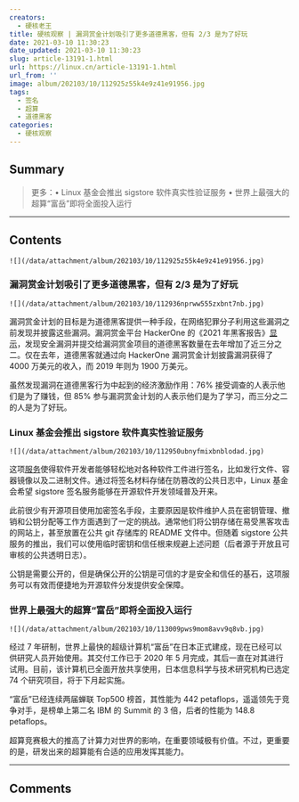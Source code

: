 ```yaml
---
creators:
  - 硬核老王
title: 硬核观察 | 漏洞赏金计划吸引了更多道德黑客，但有 2/3 是为了好玩
date: 2021-03-10 11:30:23
date_updated: 2021-03-10 11:30:23
slug: article-13191-1.html
url: https://linux.cn/article-13191-1.html
url_from: ''
image: album/202103/10/112925z55k4e9z41e91956.jpg
tags:
  - 签名
  - 超算
  - 道德黑客
categories:
  - 硬核观察
---
```


## Summary

> 更多：• Linux 基金会推出 sigstore 软件真实性验证服务 • 世界上最强大的超算“富岳”即将全面投入运行

***

<!-- more -->

## Contents

`![](/data/attachment/album/202103/10/112925z55k4e9z41e91956.jpg)`

### 漏洞赏金计划吸引了更多道德黑客，但有 2/3 是为了好玩

`![](/data/attachment/album/202103/10/112936nprww555zxbnt7nb.jpg)`

漏洞赏金计划的目标是为道德黑客提供一种手段，在网络犯罪分子利用这些漏洞之前发现并披露这些漏洞。漏洞赏金平台 HackerOne 的《2021 年黑客报告》[显示](https://www.zdnet.com/article/bug-bounties-more-hackers-are-spotting-vulnerabilities-across-web-mobile-and-iot/ "https://www.zdnet.com/article/bug-bounties-more-hackers-are-spotting-vulnerabilities-across-web-mobile-and-iot/")，发现安全漏洞并提交给漏洞赏金项目的道德黑客数量在去年增加了近三分之二。仅在去年，道德黑客就通过向 HackerOne 漏洞赏金计划披露漏洞获得了 4000 万美元的收入，而 2019 年则为 1900 万美元。

虽然发现漏洞在道德黑客行为中起到的经济激励作用：76% 接受调查的人表示他们是为了赚钱，但 85% 参与漏洞赏金计划的人表示他们是为了学习，而三分之二的人是为了好玩。

### Linux 基金会推出 sigstore 软件真实性验证服务

`![](/data/attachment/album/202103/10/112950ubnyfmixbnblodad.jpg)`

这项[服务](https://sigstore.dev/ "https://sigstore.dev/")使得软件开发者能够轻松地对各种软件工件进行签名，比如发行文件、容器镜像以及二进制文件。通过将签名材料存储在防篡改的公共日志中，Linux 基金会希望 sigstore 签名服务能够在开源软件开发领域普及开来。

此前很少有开源项目使用加密签名手段，主要原因是软件维护人员在密钥管理、撤销和公钥分配等工作方面遇到了一定的挑战。通常他们将公钥存储在易受黑客攻击的网站上，甚至放置在公共 git 存储库的 README 文件中。但随着 sigstore 公共服务的推出，我们可以使用临时密钥和信任根来规避上述问题（后者源于开放且可审核的公共透明日志）。

公钥是需要公开的，但是确保公开的公钥是可信的才是安全和信任的基石，这项服务可以有效而便捷地为开源软件分发提供安全保障。

### 世界上最强大的超算“富岳”即将全面投入运行

`![](/data/attachment/album/202103/10/113009pws9mom8avv9q8vb.jpg)`

经过 7 年研制，世界上最快的超级计算机“富岳”在日本正式建成，现在已经可以供研究人员开始使用。其交付工作已于 2020 年 5 月完成，其后一直在对其进行试用。目前，该计算机已全面开放共享使用，日本信息科学与技术研究机构已选定 74 个研究项目，将于下月起实施。

“富岳”已经连续两届蝉联 Top500 榜首，其性能为 442 petaflops，遥遥领先于竞争对手，是榜单上第二名 IBM 的 Summit 的 3 倍，后者的性能为 148.8 petaflops。

超算竞赛极大的推高了计算力对世界的影响，在重要领域极有价值。不过，更重要的是，研发出来的超算能有合适的应用发挥其能力。

***

## Comments
